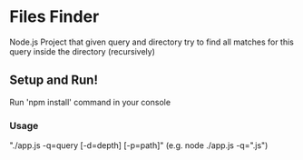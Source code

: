 # Files Finder

Node.js Project that given query and directory try to find all matches for this query inside the directory (recursively) 

## Setup and Run!

Run 'npm install' command in your console

### Usage

"./app.js -q=query [-d=depth] [-p=path]" (e.g. node ./app.js -q=".js")


